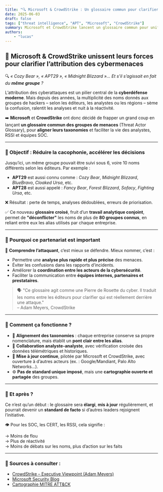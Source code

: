 ```yaml
---
title: "🔍 Microsoft & CrowdStrike : Un glossaire commun pour clarifier l’attribution des cybermenaces"
date: 2025-06-03
draft: false
tags: ["threat intelligence", "APT", "Microsoft", "CrowdStrike"]
summary: Microsoft et CrowdStrike lancent un glossaire commun pour unifier les noms des groupes APT et faciliter l’analyse des cybermenaces.
authors:
    - "lucas"
---
```


## 🧭 Microsoft & CrowdStrike unissent leurs forces pour clarifier l’attribution des cybermenaces

🔍 *« Cozy Bear », « APT29 », « Midnight Blizzard »… Et s’il s’agissait en fait du **même groupe** ?*

L’attribution des cyberattaques est un pilier central de la **cyberdéfense moderne**. Mais depuis des années, la multiplicité des noms donnés aux groupes de hackers – selon les éditeurs, les analystes ou les régions – sème la confusion, ralentit les analyses et nuit à la réactivité.

➡️ **Microsoft** et **CrowdStrike** ont donc décidé de frapper un grand coup en lançant **un glossaire commun des groupes de menaces** (Threat Actor Glossary), pour **aligner leurs taxonomies** et faciliter la vie des analystes, RSSI et équipes SOC.

---

### 🎯 Objectif : Réduire la cacophonie, accélérer les décisions

Jusqu’ici, un même groupe pouvait être suivi sous 6, voire 10 noms différents selon les éditeurs. Par exemple :

- **APT29** est aussi connu comme : *Cozy Bear*, *Midnight Blizzard*, *BlueBravo*, *Cloaked Ursa*, etc.
- **APT28** est aussi appelé : *Fancy Bear*, *Forest Blizzard*, *Sofacy*, *Fighting Ursa*, etc.

❌ Résultat : perte de temps, analyses dédoublées, erreurs de priorisation.

✅ Ce nouveau **glossaire croisé**, fruit d’un **travail analytique conjoint**, permet de **"déconflicter"** les noms de plus de **80 groupes connus**, en reliant entre eux les alias utilisés par chaque entreprise.

---

### 🧠 Pourquoi ce partenariat est important

🔐 **Comprendre l’attaquant**, c’est mieux se défendre. Mieux nommer, c’est :

- Permettre une **analyse plus rapide et plus précise** des menaces.
- Éviter les confusions dans les rapports d’incidents.
- Améliorer la **coordination entre les acteurs de la cybersécurité**.
- Faciliter la communication entre **équipes internes, partenaires et prestataires**.

> 🗣️ "Ce glossaire agit comme une Pierre de Rosette du cyber. Il traduit les noms entre les éditeurs pour clarifier qui est réellement derrière une attaque."  
> – Adam Meyers, CrowdStrike

---

### 🧱 Comment ça fonctionne ?

- 🧩 **Alignement des taxonomies** : chaque entreprise conserve sa propre nomenclature, mais établit un **pont clair entre les alias**.
- 🤝 **Collaboration analyste-analyste**, avec vérification croisée des données télémétriques et historiques.
- 🔄 **Mise à jour continue**, pilotée par Microsoft et CrowdStrike, avec ouverture à d’autres acteurs (ex. : Google/Mandiant, Palo Alto Networks…).
- ⚙️ **Pas de standard unique imposé**, mais une **cartographie ouverte et partagée** des groupes.

---

### 🚀 Et après ?

Ce n’est qu’un début : le glossaire sera **élargi**, **mis à jour** régulièrement, et pourrait devenir un **standard de facto** si d’autres leaders rejoignent l’initiative.

👁️ Pour les SOC, les CERT, les RSSI, cela signifie :

→ Moins de flou  
→ Plus de réactivité  
→ Moins de débats sur les noms, plus d’action sur les faits

---

### 🔗 Sources à consulter :

- [CrowdStrike – Executive Viewpoint (Adam Meyers)](https://www.crowdstrike.com/en-us/blog/crowdstrike-and-microsoft-unite-to-deconflict-cyber-threat-attribution/)
- [Microsoft Security Blog](https://www.microsoft.com/en-us/security/blog/2025/06/02/announcing-a-new-strategic-collaboration-to-bring-clarity-to-threat-actor-naming/)
- [Cartographie MITRE ATT&CK](https://attack.mitre.org/groups/)
